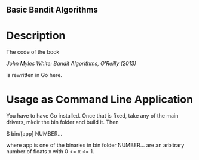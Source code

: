 ## Basic Bandit Algorithms

# Description

The code of the book 

*John Myles White: Bandit Algorithms, O'Reilly (2013)*

is rewritten in Go here.

# Usage as Command Line Application

You have to have Go installed. Once that is fixed, take any of the main drivers, 
mkdir the bin folder and build it. Then  

$ bin/[app] NUMBER...

where
 app is one of the binaries in bin folder
 NUMBER... are an arbitrary number of floats x with 0 <= x <= 1.
